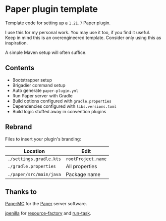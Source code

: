 # Paper plugin template

Template code for setting up a `1.21.7` Paper plugin.

I use this for my personal work.
You may use it too, if you find it useful.
Keep in mind this is an overengineered template.
Consider only using this as inspiration.

A simple Maven setup will often suffice.

## Contents

- Bootstrapper setup
- Brigadier command setup
- Auto generate `paper-plugin.yml`
- Run Paper server with Gradle
- Build options configured with `gradle.properties`
- Dependencies configured with `libs.versions.toml`
- Build logic stuffed away in convention plugins

## Rebrand

Files to insert your plugin's branding:

| Location                | Edit               |
|-------------------------|--------------------|
| `./settings.gradle.kts` | `rootProject.name` |
| `./gradle.properties`   | All properties     |
| `./paper/src/main/java` | Package name       |

## Thanks to

[PaperMC](https://github.com/PaperMC) for the [Paper](https://github.com/PaperMC/Paper) server software.

[jpenilla](https://github.com/jpenilla) for [resource-factory](https://github.com/jpenilla/resource-factory) and [run-task](https://github.com/jpenilla/run-task).
